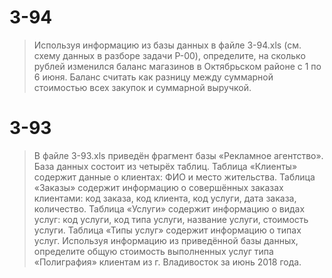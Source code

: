 # 3-94

> Используя информацию из базы данных в файле 3-94.xls (см. схему данных в разборе задачи Р-00), определите, на сколько рублей изменился баланс магазинов в Октябрьском районе с 1 по 6 июня. Баланс считать как разницу между суммарной стоимостью всех закупок и суммарной выручкой.

# 3-93

> В файле 3-93.xls приведён фрагмент базы «Рекламное агентство». База данных состоит из четырёх таблиц. Таблица «Клиенты» содержит данные о клиентах: ФИО и место жительства. Таблица «Заказы» содержит информацию о совершённых заказах клиентами: код заказа, код клиента, код услуги, дата заказа, количество. Таблица «Услуги» содержит информацию о видах услуг: код услуги, код типа услуги, название услуги, стоимость услуги. Таблица «Типы услуг» содержит информацию о типах услуг. Используя информацию из приведённой базы данных, определите общую стоимость выполненных услуг типа «Полиграфия» клиентам из г. Владивосток за июнь 2018 года.

